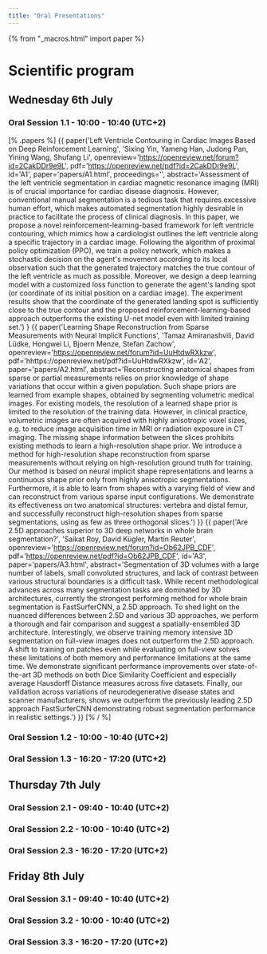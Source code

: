 ```yaml
---
title: "Oral Presentations"
---
```


{% from "_macros.html" import paper %}

# Scientific program

## Wednesday 6th July

<a id="oral1-1"></a><h3>Oral Session 1.1 - 10:00 - 10:40 (UTC+2)</h3>
[% .papers %]
{{ paper('Left Ventricle Contouring in Cardiac Images Based on Deep Reinforcement Learning',
        'Sixing Yin, Yameng Han, Judong Pan, Yining Wang, Shufang Li',
        openreview='https://openreview.net/forum?id=2CakDDr9e9L',
        pdf='https://openreview.net/pdf?id=2CakDDr9e9L',
        id='A1',
        paper='papers/A1.html',
        proceedings='',
        <!-- video='', -->
        abstract='Assessment of the left ventricle segmentation in cardiac magnetic resonance imaging (MRI) is of crucial importance for cardiac disease diagnosis. However, conventional manual segmentation is a tedious task that requires excessive human effort, which makes automated segmentation highly desirable in practice to facilitate the process of clinical diagnosis. In this paper, we propose a novel reinforcement-learning-based framework for left ventricle contouring, which mimics how a cardiologist outlines the left ventricle along a specific trajectory in a cardiac image. Following the algorithm of proximal policy optimization (PPO), we train a policy network, which makes a stochastic decision on the agent's movement according to its local observation such that the generated trajectory matches the true contour of the left ventricle as much as possible. Moreover, we design a deep learning model with a customized loss function to generate the agent's landing spot (or coordinate of its initial position on a cardiac image). The experiment results show that the coordinate of the generated landing spot is sufficiently close to the true contour and the proposed reinforcement-learning-based approach outperforms the existing U-net model even with limited training set.') }
        {{ paper('Learning Shape Reconstruction from Sparse Measurements with Neural Implicit Functions',
        'Tamaz Amiranashvili, David Lüdke, Hongwei Li, Bjoern Menze, Stefan Zachow',
        openreview='https://openreview.net/forum?id=UuHtdwRXkzw',
        pdf='hhttps://openreview.net/pdf?id=UuHtdwRXkzw',
        id='A2',
        paper='papers/A2.html',
        <!-- proceedings='', -->
        <!-- video='', -->
        abstract='Reconstructing anatomical shapes from sparse or partial measurements relies on prior knowledge of shape variations that occur within a given population. Such shape priors are learned from example shapes, obtained by segmenting volumetric medical images. For existing models, the resolution of a learned shape prior is limited to the resolution of the training data. However, in clinical practice, volumetric images are often acquired with highly anisotropic voxel sizes, e.g. to reduce image acquisition time in MRI or radiation exposure in CT imaging. The missing shape information between the slices prohibits existing methods to learn a high-resolution shape prior. We introduce a method for high-resolution shape reconstruction from sparse measurements without relying on high-resolution ground truth for training. Our method is based on neural implicit shape representations and learns a continuous shape prior only from highly anisotropic segmentations. Furthermore, it is able to learn from shapes with a varying field of view and can reconstruct from various sparse input configurations. We demonstrate its effectiveness on two anatomical structures: vertebra and distal femur, and successfully reconstruct high-resolution shapes from sparse segmentations, using as few as three orthogonal slices.')
}}
{{ paper('Are 2.5D approaches superior to 3D deep networks in whole brain segmentation?',
        'Saikat Roy, David Kügler, Martin Reuter',
        openreview='https://openreview.net/forum?id=Ob62JPB_CDF',
        pdf='https://openreview.net/pdf?id=Ob62JPB_CDF',
        id='A3',
        paper='papers/A3.html',
        <!-- proceedings='', -->
        <!-- video='', -->
        abstract='Segmentation of 3D volumes with a large number of labels, small convoluted structures, and lack of contrast between various structural boundaries is a difficult task. While recent methodological advances across many segmentation tasks are dominated by 3D architectures, currently the strongest performing method for whole brain segmentation is FastSurferCNN, a 2.5D approach. To shed light on the nuanced differences between 2.5D and various 3D approaches, we perform a thorough and fair comparison and suggest a spatially-ensembled 3D architecture. Interestingly, we observe training memory intensive 3D segmentation on full-view images does not outperform the 2.5D approach. A shift to training on patches even while evaluating on full-view solves these limitations of both memory and performance limitations at the same time. We demonstrate significant performance improvements over state-of-the-art 3D methods on both Dice Similarity Coefficient and especially average Hausdorff Distance measures across five datasets. Finally, our validation across variations of neurodegenerative disease states and scanner manufacturers, shows we outperform the previously leading 2.5D approach FastSurferCNN demonstrating robust segmentation performance in realistic settings.')
}} 
[% / %]
<a id="oral1-2"></a><h3>Oral Session 1.2 - 10:00 - 10:40 (UTC+2)</h3>

<a id="oral1-3"></a><h3>Oral Session 1.3 - 16:20 - 17:20 (UTC+2)</h3>

## Thursday 7th July

<a id="oral2-1"></a><h3>Oral Session 2.1 - 09:40 - 10:40 (UTC+2)</h3>


<a id="oral2-2"></a><h3>Oral Session 2.2 - 10:00 - 10:40 (UTC+2)</h3>

<a id="oral2-3"></a><h3>Oral Session 2.3 - 16:20 - 17:20 (UTC+2)</h3>

## Friday 8th July

<a id="oral3-1"></a><h3>Oral Session 3.1 - 09:40 - 10:40 (UTC+2)</h3>

<a id="oral3-2"></a><h3>Oral Session 3.2 - 10:00 - 10:40 (UTC+2)</h3>

<a id="oral3-3"></a><h3>Oral Session 3.3 - 16:20 - 17:20 (UTC+2)</h3>
